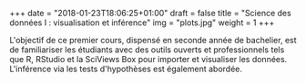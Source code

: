 +++
date = "2018-01-23T18:06:25+01:00"
draft = false
title = "Science des données I : visualisation et inférence"
img = "plots.jpg"
weight = 1
+++

L'objectif de ce premier cours, dispensé en seconde année de bachelier, est de familiariser les étudiants avec des outils ouverts et professionnels tels que R, RStudio et la SciViews Box pour importer et visualiser les données. L'inférence via les tests d'hypothèses est également abordée.
